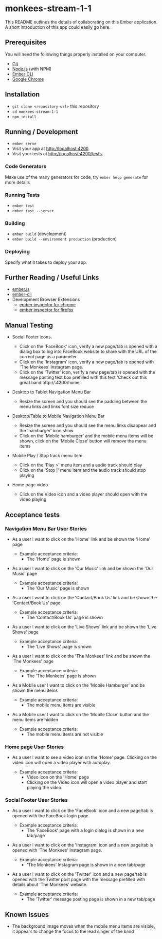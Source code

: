 # monkees-stream-1-1

This README outlines the details of collaborating on this Ember application.
A short introduction of this app could easily go here.

## Prerequisites

You will need the following things properly installed on your computer.

* [Git](https://git-scm.com/)
* [Node.js](https://nodejs.org/) (with NPM)
* [Ember CLI](https://ember-cli.com/)
* [Google Chrome](https://google.com/chrome/)

## Installation

* `git clone <repository-url>` this repository
* `cd monkees-stream-1-1`
* `npm install`

## Running / Development

* `ember serve`
* Visit your app at [http://localhost:4200](http://localhost:4200).
* Visit your tests at [http://localhost:4200/tests](http://localhost:4200/tests).

### Code Generators

Make use of the many generators for code, try `ember help generate` for more details

### Running Tests

* `ember test`
* `ember test --server`

### Building

* `ember build` (development)
* `ember build --environment production` (production)

### Deploying

Specify what it takes to deploy your app.

## Further Reading / Useful Links

* [ember.js](https://emberjs.com/)
* [ember-cli](https://ember-cli.com/)
* Development Browser Extensions
  * [ember inspector for chrome](https://chrome.google.com/webstore/detail/ember-inspector/bmdblncegkenkacieihfhpjfppoconhi)
  * [ember inspector for firefox](https://addons.mozilla.org/en-US/firefox/addon/ember-inspector/)

## Manual Testing

* Social Footer icons.
  * Click on the 'FaceBook' icon, verify a new page/tab is opened with a dialog box to log into FaceBook website to share with the URL of the current page as a parameter.
  * Click on the 'Instagram' icon, verify a new page/tab is opened with 'The Monkees' instagram page.
  * Click on the 'Twitter' icon, verify a new page/tab is opened with the message posting text box prefilled with this text 'Check out this great band http://<url of the current page>:4200/home'.

* Desktop to Tablet Navigation Menu Bar
  * Resize the screen and you should see the padding between the menu links and links font size reduce

* Desktop/Table to Mobile Navigation Menu Bar
  * Resize the screen and you should see the menu links disappear and the 'hamburger' icon show
  * Click on the 'Mobile hamburger' and the mobile menu items will be shown, click on the 'Mobile Close' button will remove the menu items

* Mobile Play / Stop track menu item
  * Click on the 'Play >' menu item and a audio track should play
  * Click on the 'Stop |' menu item and the audio track should stop playing

* Home page video
  * Click on the Video icon and a video player should open with the video playing


## Acceptance tests

### Navigation Menu Bar User Stories

* As a user I want to click on the 'Home' link and be shown the 'Home' page

  * Example acceptance criteria:
    * The 'Home' page is shown

* As a user I want to click on the 'Our Music' link and be shown the 'Our Music' page

  * Example acceptance criteria:  
    * The 'Our Music' page is shown

* As a user I want to click on the 'Contact/Book Us' link and be shown the 'Contact/Book Us' page

  * Example acceptance criteria:
    * The 'Contact/Book Us' page is shown

* As a user I want to click on the 'Live Shows' link and be shown the 'Live Shows' page

  * Example acceptance criteria:
    * The 'Live Shows' page is shown

* As a user I want to click on the 'The Monkees' link and be shown the 'The Monkees' page

  * Example acceptance criteria:
    * The 'The Monkees' page is shown

* As a Mobile user I want to click on the 'Mobile Hamburger' and be shown the menu items

  * Example acceptance criteria:
    * The mobile menu items are visible

* As a Mobile user I want to click on the 'Mobile Close' button and the menu items are hidden

  * Example acceptance criteria:
    * The mobile menu items are not visible

### Home page User Stories

* As a user I want to see a video icon on the 'Home' page.  Clicking on the video icon will open a video player with autoplay.

  * Example acceptance criteria:
    * Video icon on the 'Home' page
    * Clicking on the Video icon will open a video player and start playing the video.


### Social Footer User Stories

* As a user I want to click on the 'FaceBook' icon and a new page/tab is opened with the FaceBook login page.

  * Example acceptance criteria:
    * The 'FaceBook' page with a login dialog is shown in a new tab/page

* As a user I want to click on the 'Instagram' icon and a new page/tab is opened with 'The Monkees' Instagram page.

  * Example acceptance criteria:
    * 'The Monkees' Instagram page is shown in a new tab/page

* As a user I want to click on the 'Twitter' icon and a new page/tab is opened with the Twitter post page with the message prefilled with details about 'The Monkees' website.

  * Example acceptance criteria:
    * The 'Twitter' message posting page is shown in a new tab/page


## Known Issues

* The background image moves when the mobile menu items are visible, it appears to change the focus to the lead singer of the band
